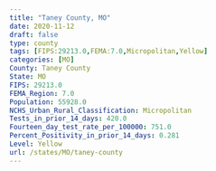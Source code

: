```yaml
---
title: "Taney County, MO"
date: 2020-11-12
draft: false
type: county
tags: [FIPS:29213.0,FEMA:7.0,Micropolitan,Yellow]
categories: [MO]
County: Taney County
State: MO
FIPS: 29213.0
FEMA_Region: 7.0
Population: 55928.0
NCHS_Urban_Rural_Classification: Micropolitan
Tests_in_prior_14_days: 420.0
Fourteen_day_test_rate_per_100000: 751.0
Percent_Positivity_in_prior_14_days: 0.281
Level: Yellow
url: /states/MO/taney-county
---
```



